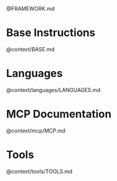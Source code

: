 @FRAMEWORK.md

# Base Instructions

@context/BASE.md

# Languages

@context/languages/LANGUAGES.md

# MCP Documentation

@context/mcp/MCP.md

# Tools

@context/tools/TOOLS.md
